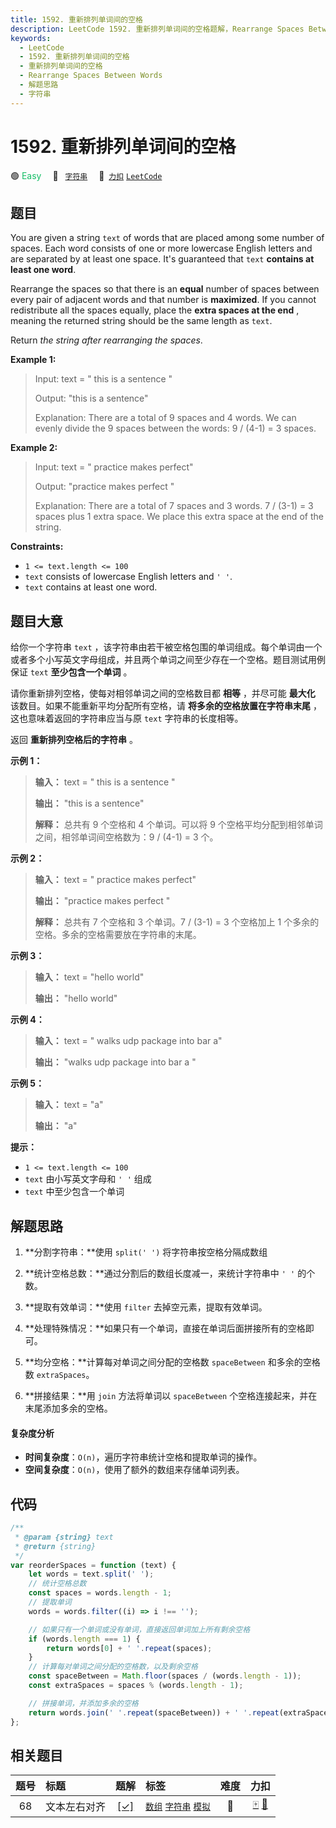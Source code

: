 ```yaml
---
title: 1592. 重新排列单词间的空格
description: LeetCode 1592. 重新排列单词间的空格题解，Rearrange Spaces Between Words，包含解题思路、复杂度分析以及完整的 JavaScript 代码实现。
keywords:
  - LeetCode
  - 1592. 重新排列单词间的空格
  - 重新排列单词间的空格
  - Rearrange Spaces Between Words
  - 解题思路
  - 字符串
---
```


# 1592. 重新排列单词间的空格

🟢 <font color=#15bd66>Easy</font>&emsp; 🔖&ensp; [`字符串`](/tag/string.md)&emsp; 🔗&ensp;[`力扣`](https://leetcode.cn/problems/rearrange-spaces-between-words) [`LeetCode`](https://leetcode.com/problems/rearrange-spaces-between-words)

## 题目

You are given a string `text` of words that are placed among some number of
spaces. Each word consists of one or more lowercase English letters and are
separated by at least one space. It's guaranteed that `text` **contains at
least one word**.

Rearrange the spaces so that there is an **equal** number of spaces between
every pair of adjacent words and that number is **maximized**. If you cannot
redistribute all the spaces equally, place the **extra spaces at the end** ,
meaning the returned string should be the same length as `text`.

Return _the string after rearranging the spaces_.

**Example 1:**

> Input: text = " this is a sentence "
>
> Output: "this is a sentence"
>
> Explanation: There are a total of 9 spaces and 4 words. We can evenly divide the 9 spaces between the words: 9 / (4-1) = 3 spaces.

**Example 2:**

> Input: text = " practice makes perfect"
>
> Output: "practice makes perfect "
>
> Explanation: There are a total of 7 spaces and 3 words. 7 / (3-1) = 3 spaces plus 1 extra space. We place this extra space at the end of the string.

**Constraints:**

- `1 <= text.length <= 100`
- `text` consists of lowercase English letters and `' '`.
- `text` contains at least one word.

## 题目大意

给你一个字符串 `text`
，该字符串由若干被空格包围的单词组成。每个单词由一个或者多个小写英文字母组成，并且两个单词之间至少存在一个空格。题目测试用例保证 `text`
**至少包含一个单词** 。

请你重新排列空格，使每对相邻单词之间的空格数目都 **相等** ，并尽可能 **最大化** 该数目。如果不能重新平均分配所有空格，请
**将多余的空格放置在字符串末尾** ，这也意味着返回的字符串应当与原 `text` 字符串的长度相等。

返回 **重新排列空格后的字符串** 。

**示例 1：**

> **输入：** text = " this is a sentence "
>
> **输出：** "this is a sentence"
>
> **解释：** 总共有 9 个空格和 4 个单词。可以将 9 个空格平均分配到相邻单词之间，相邻单词间空格数为：9 / (4-1) = 3 个。

**示例 2：**

> **输入：** text = " practice makes perfect"
>
> **输出：** "practice makes perfect "
>
> **解释：** 总共有 7 个空格和 3 个单词。7 / (3-1) = 3 个空格加上 1 个多余的空格。多余的空格需要放在字符串的末尾。

**示例 3：**

> **输入：** text = "hello world"
>
> **输出：** "hello world"

**示例 4：**

> **输入：** text = " walks udp package into bar a"
>
> **输出：** "walks udp package into bar a "

**示例 5：**

> **输入：** text = "a"
>
> **输出：** "a"

**提示：**

- `1 <= text.length <= 100`
- `text` 由小写英文字母和 `' '` 组成
- `text` 中至少包含一个单词

## 解题思路

1. **分割字符串：**使用 `split(' ')` 将字符串按空格分隔成数组

2. **统计空格总数：**通过分割后的数组长度减一，来统计字符串中 `' '` 的个数。

3. **提取有效单词：**使用 `filter` 去掉空元素，提取有效单词。

4. **处理特殊情况：**如果只有一个单词，直接在单词后面拼接所有的空格即可。

5. **均分空格：**计算每对单词之间分配的空格数 `spaceBetween` 和多余的空格数 `extraSpaces`。

6. **拼接结果：**用 `join` 方法将单词以 `spaceBetween` 个空格连接起来，并在末尾添加多余的空格。

#### 复杂度分析

- **时间复杂度**：`O(n)`，遍历字符串统计空格和提取单词的操作。
- **空间复杂度**：`O(n)`，使用了额外的数组来存储单词列表。

## 代码

```javascript
/**
 * @param {string} text
 * @return {string}
 */
var reorderSpaces = function (text) {
	let words = text.split(' ');
	// 统计空格总数
	const spaces = words.length - 1;
	// 提取单词
	words = words.filter((i) => i !== '');

	// 如果只有一个单词或没有单词，直接返回单词加上所有剩余空格
	if (words.length === 1) {
		return words[0] + ' '.repeat(spaces);
	}
	// 计算每对单词之间分配的空格数，以及剩余空格
	const spaceBetween = Math.floor(spaces / (words.length - 1));
	const extraSpaces = spaces % (words.length - 1);

	// 拼接单词，并添加多余的空格
	return words.join(' '.repeat(spaceBetween)) + ' '.repeat(extraSpaces);
};
```

## 相关题目

<!-- prettier-ignore -->
| 题号 | 标题 | 题解 | 标签 | 难度 | 力扣 |
| :------: | :------ | :------: | :------ | :------: | :------: |
| 68 | 文本左右对齐 | [[✓]](/problem/0068.md) |  [`数组`](/tag/array.md) [`字符串`](/tag/string.md) [`模拟`](/tag/simulation.md) | 🔴 | [🀄️](https://leetcode.cn/problems/text-justification) [🔗](https://leetcode.com/problems/text-justification) |